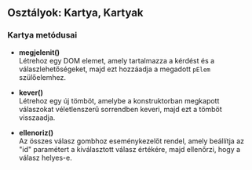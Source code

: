 ## Osztályok: Kartya, Kartyak

### Kartya metódusai

- **megjelenit()**  
  Létrehoz egy DOM elemet, amely tartalmazza a kérdést és a válaszlehetőségeket, majd ezt hozzáadja a megadott `pElem` szülőelemhez.

- **kever()**  
  Létrehoz egy új tömböt, amelybe a konstruktorban megkapott válaszokat véletlenszerű sorrendben keveri, majd ezt a tömböt visszaadja.

- **ellenoriz()**  
  Az összes válasz gombhoz eseménykezelőt rendel, amely beállítja az "id" paramétert a kiválasztott válasz értékére, majd ellenőrzi, hogy a válasz helyes-e.
